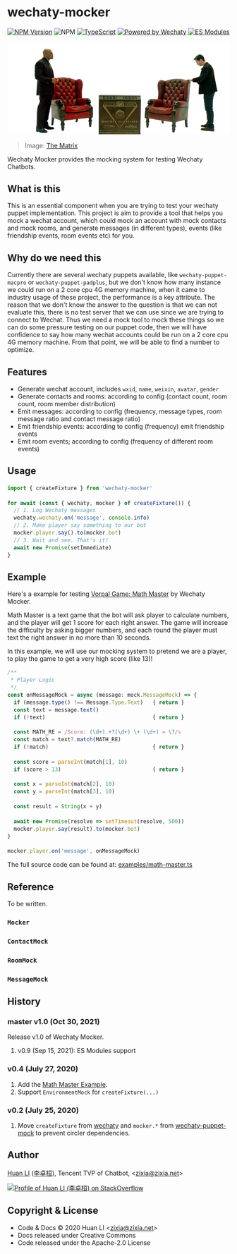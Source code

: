 # wechaty-mocker

[![NPM Version](https://img.shields.io/npm/v/wechaty-mocker?color=brightgreen)](https://www.npmjs.com/package/wechaty-mocker)
![NPM](https://github.com/wechaty/wechaty-mocker/workflows/NPM/badge.svg)
[![TypeScript](https://img.shields.io/badge/%3C%2F%3E-TypeScript-blue.svg)](https://www.typescriptlang.org/)
[![Powered by Wechaty](https://img.shields.io/badge/Powered%20By-Wechaty-brightgreen.svg)](https://github.com/Wechaty/wechaty)
[![ES Modules](https://img.shields.io/badge/ES-Modules-brightgreen)](https://github.com/Chatie/tsconfig/issues/16)

![Wechaty Mocker](docs/images/the-matrix.jpg)

> Image: [The Matrix](https://100scifimovies.com/the-matrix/)

Wechaty Mocker provides the mocking system for testing Wechaty Chatbots.

## What is this

This is an essential component when you are trying to test your wechaty puppet implementation. This project is aim to provide a tool that helps you mock a wechat account, which could mock an account with mock contacts and mock rooms, and generate messages (in different types), events (like friendship events, room events etc) for you.

## Why do we need this

Currently there are several wechaty puppets available, like `wechaty-puppet-macpro` or `wechaty-puppet-padplus`, but we don't know how many instance we could run on a 2 core cpu 4G memory machine, when it came to industry usage of these project, the performance is a key attribute. The reason that we don't know the answer to the question is that we can not evaluate this, there is no test server that we can use since we are trying to connect to Wechat. Thus we need a mock tool to mock these things so we can do some pressure testing on our puppet code, then we will have confidence to say how many wechat accounts could be run on a 2 core cpu 4G memory machine. From that point, we will be able to find a number to optimize.

## Features

* Generate wechat account, includes `wxid`, `name`, `weixin`, `avatar`, `gender`
* Generate contacts and rooms: according to config (contact count, room count, room member distribution)
* Emit messages: according to config (frequency, message types, room message ratio and contact message ratio)
* Emit friendship events: according to config (frequency) emit friendship events
* Emit room events; according to config (frequency of different room events)

## Usage

```ts
import { createFixture } from 'wechaty-mocker'

for await (const { wechaty, mocker } of createFixture()) {
  // 1. Log Wechaty messages
  wechaty.wechaty.on('message', console.info)
  // 2. Make player say something to our bot
  mocker.player.say().to(mocker.bot)
  // 3. Wait and see. That's it!
  await new Promise(setImmediate)
}
```

## Example

Here's a example for testing [Vorpal Game: Math Master](https://github.com/wechaty/wechaty-vorpal-contrib#4-mathmaster) by Wechaty Mocker.

Math Master is a text game that the bot will ask player to calculate numbers, and the player will get 1 score for each right answer. The game will increase the difficulty by asking bigger numbers, and each round the player must text the right answer in no more than 10 seconds.

In this example, we will use our mocking system to pretend we are a player, to play the game to get a very high score (like 13)!

```ts
/**
 * Player Logic
 */
const onMessageMock = async (message: mock.MessageMock) => {
  if (message.type() !== Message.Type.Text)   { return }
  const text = message.text()
  if (!text)                                  { return }

  const MATH_RE = /Score: (\d+).+?(\d+) \+ (\d+) = \?/s
  const match = text?.match(MATH_RE)
  if (!match)                                 { return }

  const score = parseInt(match[1], 10)
  if (score > 13)                             { return }

  const x = parseInt(match[2], 10)
  const y = parseInt(match[3], 10)

  const result = String(x + y)

  await new Promise(resolve => setTimeout(resolve, 500))
  mocker.player.say(result).to(mocker.bot)
}

mocker.player.on('message', onMessageMock)
```

The full source code can be found at: [examples/math-master.ts](examples/math-master.ts)

## Reference

To be written.

### `Mocker`

### `ContactMock`

### `RoomMock`

### `MessageMock`

## History

### master v1.0 (Oct 30, 2021)

Release v1.0 of Wechaty Mocker.

1. v0.9 (Sep 15, 2021): ES Modules support

### v0.4 (July 27, 2020)

1. Add the [Math Master Example](examples/math-master.ts).
1. Support `EnvironmentMock` for `createFixture(...)`

### v0.2 (July 25, 2020)

1. Move `createFixture` from [wechaty](https://github.com/wechaty/wechaty) and `mocker.*` from [wechaty-puppet-mock](https://github.com/wechaty/wechaty-puppet-mock) to prevent circler dependencies.

## Author

[Huan LI](https://github.com/huan) ([李卓桓](http://linkedin.com/in/zixia)), Tencent TVP of Chatbot, \<zixia@zixia.net\>

[![Profile of Huan LI (李卓桓) on StackOverflow](https://stackexchange.com/users/flair/265499.png)](https://stackexchange.com/users/265499)

## Copyright & License

* Code & Docs © 2020 Huan LI \<zixia@zixia.net\>
* Docs released under Creative Commons
* Code released under the Apache-2.0 License
